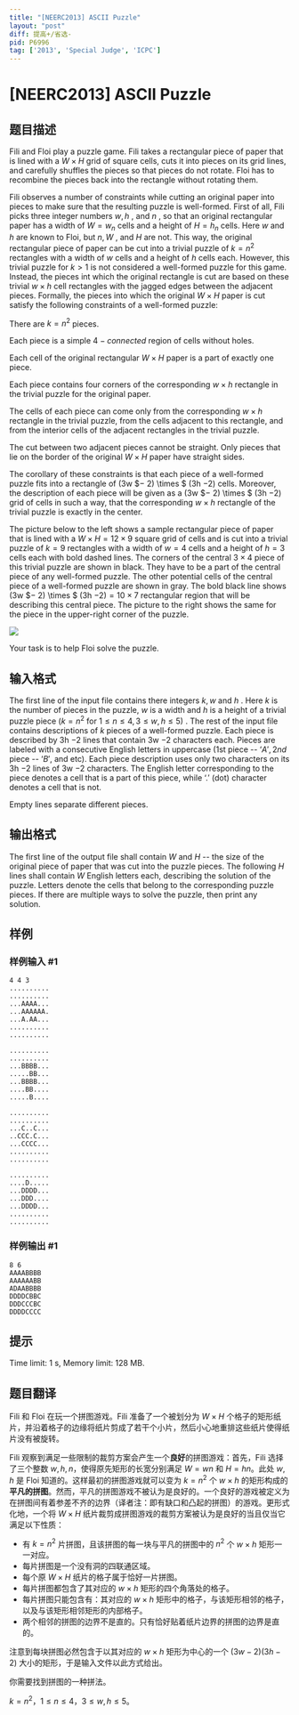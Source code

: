 ```yaml
---
title: "[NEERC2013] ASCII Puzzle"
layout: "post"
diff: 提高+/省选-
pid: P6996
tag: ['2013', 'Special Judge', 'ICPC']
---
```

# [NEERC2013] ASCII Puzzle
## 题目描述



Fili and Floi play a puzzle game. Fili takes a rectangular piece of paper that is lined with a $W \times H$ grid of square cells, cuts it into pieces on its grid lines, and carefully shuffles the pieces so that pieces do not rotate. Floi has to recombine the pieces back into the rectangle without rotating them.

Fili observes a number of constraints while cutting an original paper into pieces to make sure that the resulting puzzle is well-formed. First of all, Fili picks three integer numbers $w , h$ , and $n$ , so that an original rectangular paper has a width of $W = w_n$ cells and a height of $H = h_n$ cells. Here $w$ and $h$ are known to Floi, but $n , W$ , and $H$ are not. This way, the original rectangular piece of paper can be cut into a trivial puzzle of $k = n^{2}$ rectangles with a width of $w$ cells and a height of $h$ cells each. However, this trivial puzzle for $k > 1$ is not considered a well-formed puzzle for this game. Instead, the pieces int which the original rectangle is cut are based on these trivial $w \times h$ cell rectangles with the jagged edges between the adjacent pieces. Formally, the pieces into which the original $W \times H$ paper is cut satisfy the following constraints of a well-formed puzzle:

There are $k = n^{2}$ pieces.

Each piece is a simple $4-connected$ region of cells without holes.

Each cell of the original rectangular $W \times H$ paper is a part of exactly one piece.

Each piece contains four corners of the corresponding $w \times h$ rectangle in the trivial puzzle for the original paper.

The cells of each piece can come only from the corresponding $w \times h$ rectangle in the trivial puzzle, from the cells adjacent to this rectangle, and from the interior cells of the adjacent rectangles in the trivial puzzle.

The cut between two adjacent pieces cannot be straight. Only pieces that lie on the border of the original $W \times H$ paper have straight sides.

The corollary of these constraints is that each piece of a well-formed puzzle fits into a rectangle of (3w $− 2) \times $ (3h $− 2)$ cells. Moreover, the description of each piece will be given as a (3w $− 2) \times $ (3h $− 2)$ grid of cells in such a way, that the corresponding $w \times h$ rectangle of the trivial puzzle is exactly in the center.

The picture below to the left shows a sample rectangular piece of paper that is lined with a $W \times H = 12 \times 9$ square grid of cells and is cut into a trivial puzzle of $k = 9$ rectangles with a width of $w = 4$ cells and a height of $h = 3$ cells each with bold dashed lines. The corners of the central $3 \times 4$ piece of this trivial puzzle are shown in black. They have to be a part of the central piece of any well-formed puzzle. The other potential cells of the central piece of a well-formed puzzle are shown in gray. The bold black line shows (3w $− 2) \times $ (3h $− 2) = 10 \times 7$ rectangular region that will be describing this central piece. The picture to the right shows the same for the piece in the upper-right corner of the puzzle.

![](/upload/images2/neerc_a.png)

Your task is to help Floi solve the puzzle.


## 输入格式



The first line of the input file contains there integers $k , w$ and $h$ . Here $k$ is the number of pieces in the puzzle, $w$ is a width and $h$ is a height of a trivial puzzle piece $(k = n^{2}$ for $1 \le n \le 4 , 3 \le w , h \le 5)$ . The rest of the input file contains descriptions of $k$ pieces of a well-formed puzzle. Each piece is described by 3h $− 2$ lines that contain 3w $− 2$ characters each. Pieces are labeled with a consecutive English letters in uppercase (1st piece -- $‘A', 2nd$ piece -- $‘B',$ and etc). Each piece description uses only two characters on its 3h $− 2$ lines of 3w $− 2$ characters. The English letter corresponding to the piece denotes a cell that is a part of this piece, while $‘. '$ (dot) character denotes a cell that is not.

Empty lines separate different pieces.


## 输出格式



The first line of the output file shall contain $W$ and $H$ -- the size of the original piece of paper that was cut into the puzzle pieces. The following $H$ lines shall contain $W$ English letters each, describing the solution of the puzzle. Letters denote the cells that belong to the corresponding puzzle pieces. If there are multiple ways to solve the puzzle, then print any solution.


## 样例

### 样例输入 #1
```
4 4 3
..........
..........
...AAAA...
...AAAAAA.
...A.AA...
..........
..........

..........
..........
...BBBB...
.....BB...
...BBBB...
....BB....
.....B....

..........
..........
...C..C...
..CCC.C...
...CCCC...
..........
..........

..........
....D.....
...DDDD...
...DDD....
...DDDD...
..........
..........

```
### 样例输出 #1
```
8 6
AAAABBBB
AAAAAABB
ADAABBBB
DDDDCBBC
DDDCCCBC
DDDDCCCC

```
## 提示

Time limit: 1 s, Memory limit: 128 MB. 


## 题目翻译

Fili 和 Floi 在玩一个拼图游戏。Fili 准备了一个被划分为 $W\times H$ 个格子的矩形纸片，并沿着格子的边缘将纸片剪成了若干个小片，然后小心地重排这些纸片使得纸片没有被旋转。

Fili 观察到满足一些限制的裁剪方案会产生一个**良好**的拼图游戏：首先，Fili 选择了三个整数 $w,h,n$，使得原先矩形的长宽分别满足 $W = wn$ 和 $H = hn$。此处 $w,h$ 是 Floi 知道的。这样最初的拼图游戏就可以变为 $k=n^2$ 个 $w\times h$ 的矩形构成的**平凡的拼图**。然而，平凡的拼图游戏不被认为是良好的。一个良好的游戏被定义为在拼图间有着参差不齐的边界（译者注：即有缺口和凸起的拼图）的游戏。更形式化地，一个将 $W\times H$ 纸片裁剪成拼图游戏的裁剪方案被认为是良好的当且仅当它满足以下性质：

- 有 $k=n^2$ 片拼图，且该拼图的每一块与平凡的拼图中的 $n^2$ 个 $w\times h$ 矩形一一对应。
- 每片拼图是一个没有洞的四联通区域。
- 每个原 $W\times H$ 纸片的格子属于恰好一片拼图。
- 每片拼图都包含了其对应的 $w\times h$ 矩形的四个角落处的格子。
- 每片拼图只能包含有：其对应的 $w\times h$ 矩形中的格子，与该矩形相邻的格子，以及与该矩形相邻矩形的内部格子。
- 两个相邻的拼图的边界不是直的。只有恰好贴着纸片边界的拼图的边界是直的。

注意到每块拼图必然包含于以其对应的 $w\times h$ 矩形为中心的一个 $(3w-2)(3h-2)$ 大小的矩形，于是输入文件以此方式给出。

你需要找到拼图的一种拼法。

$k=n^2$，$1\le n\le 4$，$3\le w,h\le 5$。

